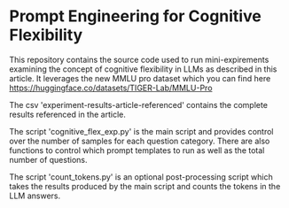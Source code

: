 # Prompt Engineering for Cognitive Flexibility

This repository contains the source code used to run mini-expirements examining the concept of cognitive flexibility in LLMs as described in this article. It leverages the new MMLU pro dataset which you can find here https://huggingface.co/datasets/TIGER-Lab/MMLU-Pro

The csv 'experiment-results-article-referenced' contains the complete results referenced in the article.

The script 'cognitive_flex_exp.py' is the main script and provides control over the number of samples for each question category. There are also functions to control which prompt templates to run as well as the total number of questions.

The script 'count_tokens.py' is an optional post-processing script which takes the results produced by the main script and counts the tokens in the LLM answers.
